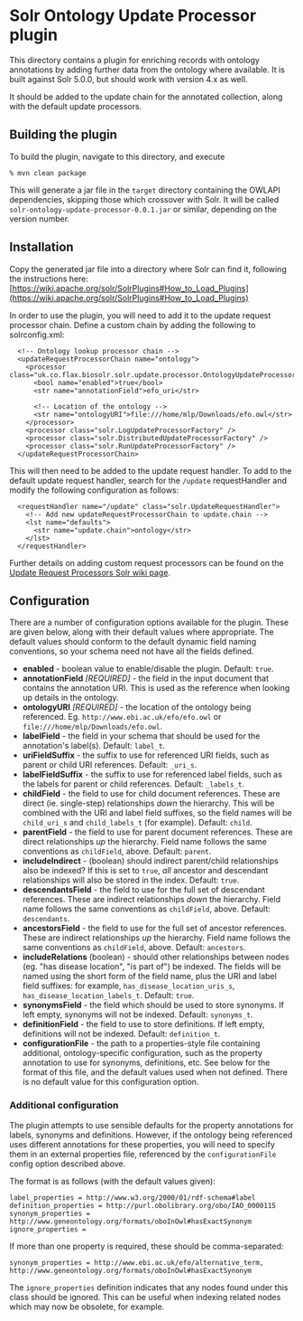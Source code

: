 # Solr Ontology Update Processor plugin

This directory contains a plugin for enriching records with ontology
annotations by adding further data from the ontology where available.
It is built against Solr 5.0.0, but should work with version 4.x as well.

It should be added to the update chain for the annotated collection,
along with the default update processors. 


## Building the plugin

To build the plugin, navigate to this directory, and execute

```
% mvn clean package
```

This will generate a jar file in the `target` directory containing the OWLAPI
dependencies, skipping those which crossover with Solr. It will be called 
`solr-ontology-update-processor-0.0.1.jar` or similar,
depending on the version number.


## Installation

Copy the generated jar file into a directory where Solr can find it, following
the instructions here: [https://wiki.apache.org/solr/SolrPlugins#How_to_Load_Plugins](https://wiki.apache.org/solr/SolrPlugins#How_to_Load_Plugins)

In order to use the plugin, you will need to add it to the update request 
processor chain. Define a custom chain by adding the following to solrconfig.xml:

```
  <!-- Ontology lookup processor chain -->    
  <updateRequestProcessorChain name="ontology">
    <processor class="uk.co.flax.biosolr.solr.update.processor.OntologyUpdateProcessorFactory">
      <bool name="enabled">true</bool>
      <str name="annotationField">efo_uri</str>
      
      <!-- Location of the ontology -->
      <str name="ontologyURI">file:///home/mlp/Downloads/efo.owl</str>
    </processor>
    <processor class="solr.LogUpdateProcessorFactory" />
    <processor class="solr.DistributedUpdateProcessorFactory" />
    <processor class="solr.RunUpdateProcessorFactory" />
  </updateRequestProcessorChain>
```

This will then need to be added to the update request handler. To add to the
default update request handler, search for the `/update` requestHandler
and modify the following configuration as follows:

```
  <requestHandler name="/update" class="solr.UpdateRequestHandler">
    <!-- Add new updateRequestProcessorChain to update.chain -->
    <lst name="defaults">
      <str name="update.chain">ontology</str>
    </lst>
  </requestHandler>
```

Further details on adding custom request processors can be found on
the [Update Request Processors Solr wiki page](https://cwiki.apache.org/confluence/display/solr/Update+Request+Processors).


## Configuration

There are a number of configuration options available for the plugin. These
are given below, along with their default values where appropriate. The default
values should conform to the default dynamic field naming conventions, so your
schema need not have all the fields defined.

* **enabled** - boolean value to enable/disable the plugin.
Default: `true`.
* **annotationField** *[REQUIRED]* - the field in the input document that
contains the annotation URI. This is used as the reference when looking up
details in the ontology.
* **ontologyURI** *[REQUIRED]* - the location of the ontology being
referenced. Eg. `http://www.ebi.ac.uk/efo/efo.owl` or
`file:///home/mlp/Downloads/efo.owl`.
* **labelField** - the field in your schema that should be used for the
annotation's label(s). Default: `label_t`.
* **uriFieldSuffix** - the suffix to use for referenced URI fields, such
as parent or child URI references. Default: `_uri_s`.
* **labelFieldSuffix** - the suffix to use for referenced label fields,
such as the labels for parent or child references. Default: `_labels_t`.
* **childField** - the field to use for child document references. These
are direct (ie. single-step) relationships *down* the hierarchy. This
will be combined with the URI and label field suffixes, so the field names
will be `child_uri_s` and `child_labels_t` (for example).
Default: `child`.
* **parentField** - the field to use for parent document references.
These are direct relationships *up* the hierarchy. Field name follows the
same conventions as `childField`, above. Default: `parent`.
* **includeIndirect** - (boolean) should indirect parent/child relationships also
be indexed? If this is set to `true`, *all* ancestor and
descendant relationships will also be stored in the index. Default: `true`.
* **descendantsField** - the field to use for the full set of descendant
references. These are indirect relationships *down* the hierarchy. Field
name follows the same conventions as `childField`, above.
Default: `descendants`.
* **ancestorsField** - the field to use for the full set of ancestor
references. These are indirect relationships *up* the hierarchy. Field
name follows the same conventions as `childField`, above.
Default: `ancestors`.
* **includeRelations** (boolean) - should other relationships between nodes
(eg. "has disease location", "is part of") be indexed. The fields will be named
using the short form of the field name, plus the URI and label field suffixes:
for example, `has_disease_location_uris_s`, `has_disease_location_labels_t`. Default: `true`.
* **synonymsField** - the field which should be used to store synonyms. If
left empty, synonyms will not be indexed.
Default: `synonyms_t`.
* **definitionField** - the field to use to store definitions. If left empty,
definitions will not be indexed.
Default: `definition_t`.
* **configurationFile** - the path to a properties-style file containing 
additional, ontology-specific configuration, such as the property annotation to use
for synonyms, definitions, etc. See below for the format of this file, and
the default values used when not defined. There is no default value for this
configuration option.


### Additional configuration

The plugin attempts to use sensible defaults for the property annotations for 
labels, synonyms and definitions. However, if the ontology being referenced uses
different annotations for these properties, you will need to specify them in
an external properties file, referenced by the `configurationFile` config
option described above.

The format is as follows (with the default values given):

```
label_properties = http://www.w3.org/2000/01/rdf-schema#label
definition_properties = http://purl.obolibrary.org/obo/IAO_0000115
synonym_properties = http://www.geneontology.org/formats/oboInOwl#hasExactSynonym
ignore_properties = 
```

If more than one property is required, these should be comma-separated:

    synonym_properties = http://www.ebi.ac.uk/efo/alternative_term, http://www.geneontology.org/formats/oboInOwl#hasExactSynonym

The `ignore_properties` definition indicates that any nodes found under this
class should be ignored. This can be useful when indexing related nodes which may now
be obsolete, for example.
